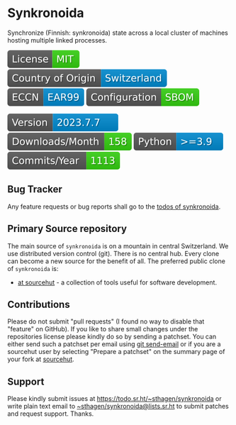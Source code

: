# Synkronoida

Synchronize (Finnish: synkronoida) state across a local cluster of machines hosting multiple linked processes.

[![license](badges/license-spdx-mit.svg)](https://git.sr.ht/~sthagen/synkronoida/tree/default/item/LICENSE)
[![Country of Origin](badges/country-of-origin-name-switzerland-neutral.svg)](https://git.sr.ht/~sthagen/synkronoida/tree/default/item/COUNTRY-OF-ORIGIN)
[![Export Classification Control Number (ECCN)](badges/export-control-classification-number_eccn-ear99-neutral.svg)](https://git.sr.ht/~sthagen/synkronoida/tree/default/item/EXPORT-CONTROL-CLASSIFICATION-NUMBER)
[![Configuration](badges/configuration-sbom.svg)](third-party/index.html)

[![Version](badges/latest-release.svg)](https://pypi.python.org/pypi/synkronoida/)
[![Downloads](badges/downloads-per-month.svg)](https://pepy.tech/project/synkronoida)
[![Python](badges/python-versions.svg)](https://pypi.python.org/pypi/synkronoida/)
[![Maintenance Status](badges/commits-per-year.svg)](https://git.sr.ht/~sthagen/synkronoida/log)

## Bug Tracker

Any feature requests or bug reports shall go to the [todos of synkronoida](https://todo.sr.ht/~sthagen/synkronoida).

## Primary Source repository

The main source of `synkronoida` is on a mountain in central Switzerland.
We use distributed version control (git).
There is no central hub.
Every clone can become a new source for the benefit of all.
The preferred public clone of `synkronoida` is:

* [at sourcehut](https://git.sr.ht/~sthagen/synkronoida) - a collection of tools useful for software development.

## Contributions

Please do not submit "pull requests" (I found no way to disable that "feature" on GitHub).
If you like to share small changes under the repositories license please kindly do so by sending a patchset.
You can either send such a patchset per email using [git send-email](https://git-send-email.io) or
if you are a sourcehut user by selecting "Prepare a patchset" on the summary page of your fork at [sourcehut](https://git.sr.ht/).

## Support

Please kindly submit issues at <https://todo.sr.ht/~sthagen/synkronoida> or write plain text email to <~sthagen/synkronoida@lists.sr.ht> to submit patches and request support. Thanks.
